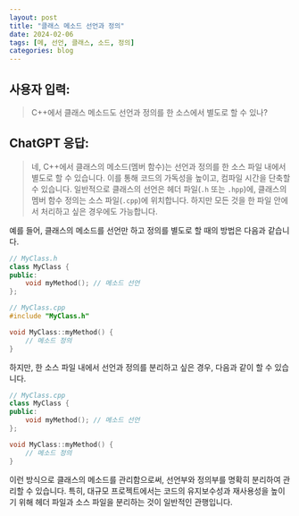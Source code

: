 ```yaml
---
layout: post
title: "클래스 메소드 선언과 정의"
date: 2024-02-06
tags: [메, 선언, 클래스, 소드, 정의]
categories: blog
---
```


## 사용자 입력:
> C++에서 클래스 메소드도 선언과 정의를 한 소스에서 별도로 할 수 있나?

## ChatGPT 응답:
> 네, C++에서 클래스의 메소드(멤버 함수)는 선언과 정의를 한 소스 파일 내에서 별도로 할 수 있습니다. 이를 통해 코드의 가독성을 높이고, 컴파일 시간을 단축할 수 있습니다. 일반적으로 클래스의 선언은 헤더 파일(`.h` 또는 `.hpp`)에, 클래스의 멤버 함수 정의는 소스 파일(`.cpp`)에 위치합니다. 하지만 모든 것을 한 파일 안에서 처리하고 싶은 경우에도 가능합니다.

예를 들어, 클래스의 메소드를 선언만 하고 정의를 별도로 할 때의 방법은 다음과 같습니다.

```cpp
// MyClass.h
class MyClass {
public:
    void myMethod(); // 메소드 선언
};

// MyClass.cpp
#include "MyClass.h"

void MyClass::myMethod() {
    // 메소드 정의
}
```

하지만, 한 소스 파일 내에서 선언과 정의를 분리하고 싶은 경우, 다음과 같이 할 수 있습니다.

```cpp
// MyClass.cpp
class MyClass {
public:
    void myMethod(); // 메소드 선언
};

void MyClass::myMethod() {
    // 메소드 정의
}
```

이런 방식으로 클래스의 메소드를 관리함으로써, 선언부와 정의부를 명확히 분리하여 관리할 수 있습니다. 특히, 대규모 프로젝트에서는 코드의 유지보수성과 재사용성을 높이기 위해 헤더 파일과 소스 파일을 분리하는 것이 일반적인 관행입니다.

